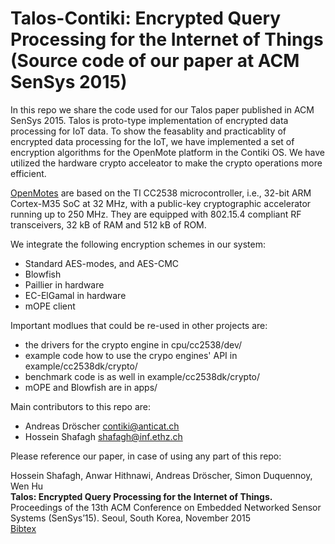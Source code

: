 Talos-Contiki: Encrypted Query Processing for the Internet of Things (Source code of our paper at ACM SenSys 2015)
============================

In this repo we share the code used for our Talos paper published in ACM SenSys 2015.
Talos is proto-type implementation of encrypted data processing for IoT data. To show the feasablity and practicablity of encrypted data processing for the IoT, we have implemented a set of encryption algorithms for the OpenMote platform in the Contiki OS. We have utilized the hardware crypto acceleator to make the crypto operations more efficient.

[OpenMotes](http://www.openmote.com/) are based on the TI CC2538 microcontroller, i.e., 32-bit ARM Cortex-M35 SoC at 32 MHz, with a public-key cryptographic accelerator running up to 250 MHz. They are equipped with 802.15.4 compliant RF transceivers, 32 kB of RAM and 512 kB of ROM.

We integrate the following encryption schemes in our system:
  * Standard AES-modes, and AES-CMC
  * Blowfish
  * Paillier in hardware
  * EC-ElGamal in hardware
  * mOPE client

Important modlues that could be re-used in other projects are:
  * the drivers for the crypto engine in cpu/cc2538/dev/
  * example code how to use the crypo engines' API in example/cc2538dk/crypto/
  * benchmark code is as well in example/cc2538dk/crypto/
  * mOPE and Blowfish are in apps/

Main contributors to this repo are:
 * Andreas Dröscher <contiki@anticat.ch>
 * Hossein Shafagh <shafagh@inf.ethz.ch>

Please reference our paper, in case of using any part of this repo:

Hossein Shafagh, Anwar Hithnawi, Andreas Dröscher, Simon Duquennoy, Wen Hu  
**Talos: Encrypted Query Processing for the Internet of Things.**  
Proceedings of the 13th ACM Conference on Embedded Networked Sensor Systems (SenSys’15). Seoul, South Korea, November 2015  
 [Bibtex](http://www.vs.inf.ethz.ch/publ/bibtex.html?file=papers/mshafagh_SenSys15_Talos)
